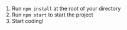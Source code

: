 

1. Run `npm install` at the root of your directory
2. Run `npm start` to start the project
3. Start coding!

